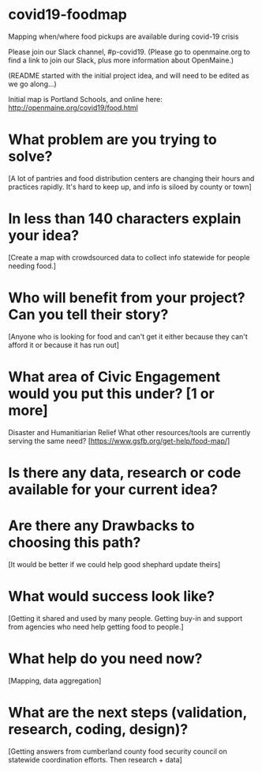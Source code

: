 # covid19-foodmap
Mapping when/where food pickups are available during covid-19 crisis

Please join our Slack channel, #p-covid19. (Please go to openmaine.org to find a link
to join our Slack, plus more information about OpenMaine.)

(README started with the initial project idea, and will need to be edited as we go along...)

Initial map is Portland Schools, and online here: http://openmaine.org/covid19/food.html

# What problem are you trying to solve?
[A lot of pantries and food distribution centers are changing their hours and practices rapidly. It's hard to keep up, and info is siloed by county or town]

# In less than 140 characters explain your idea?
[Create a map with crowdsourced data to collect info statewide for people needing food.]

# Who will benefit from your project? Can you tell their story?
[Anyone who is looking for food and can't get it either because they can't afford it or because it has run out]

# What area of Civic Engagement would you put this under? [1 or more]
Disaster and Humanitiarian Relief
What other resources/tools are currently serving the same need?
[https://www.gsfb.org/get-help/food-map/]

# Is there any data, research or code available for your current idea?
# Are there any Drawbacks to choosing this path?
[It would be better if we could help good shephard update theirs]

# What would success look like?
[Getting it shared and used by many people. Getting buy-in and support from agencies who need help getting food to people.]

# What help do you need now?
[Mapping, data aggregation]

# What are the next steps (validation, research, coding, design)?
[Getting answers from cumberland county food security council on statewide coordination efforts. Then research + data]
